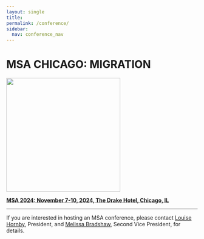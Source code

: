 ```yaml
---
layout: single
title: 
permalink: /conference/
sidebar:
  nav: conference_nav
---
```

 
<!-- #BeginEditable "content" -->
<!--
<h2>Current Conference</h2>
<p><strong>MSA 2020: </strong>October 22-25, Brooklyn, NY</p>
<p>Theme: Streets</p>
<p>Hosts: Nico Israel, Amanda Golden, and Patrick Deer</p>
<p>Host Institutions: Columbia University, CUNY Graduate Center, New York Institute of Technology, Hunter College, John Jay College, New York University, Fordham University, Baruch College, City College of New York, Stony Brook University</p>
<p>&nbsp;</p>
-->

<!--						  
<h2>Future Conferences</h2>
<p style="padding-left:3em">
-->

<h1>MSA CHICAGO: MIGRATION</h1>

<a href="https://msa.press.jhu.edu/conferences/msa2024/index.html">
<img src="msa2024/assets/migration_standard.png" height="300px" />
</a>

<p><strong>
<a href="https://msa.press.jhu.edu/conferences/msa2024/"
>MSA 2024: November 7-10, 2024, The Drake Hotel, Chicago, IL</a>
</strong></p>
<p></p> 	
				
<hr>








</p>
<!-- hide until MSA 2025 scheduled
<h2>Upcoming Conferences</h2>
<p style="padding-left:3em"><strong>MSA 2024: </strong>Chicago, IL</p>
<p>&nbsp;</p>
-->
<p>If you are interested in hosting an MSA conference, please contact <a
	href="mailto:lhornby@humnet.ucla.edu">Louise Hornby</a>,
President, and <a href="mailto:mbradshaw@luc.edu">Melissa Bradshaw</a>, Second Vice President, for details.</p>
<p>&nbsp;</p>
<!-- #EndEditable -->